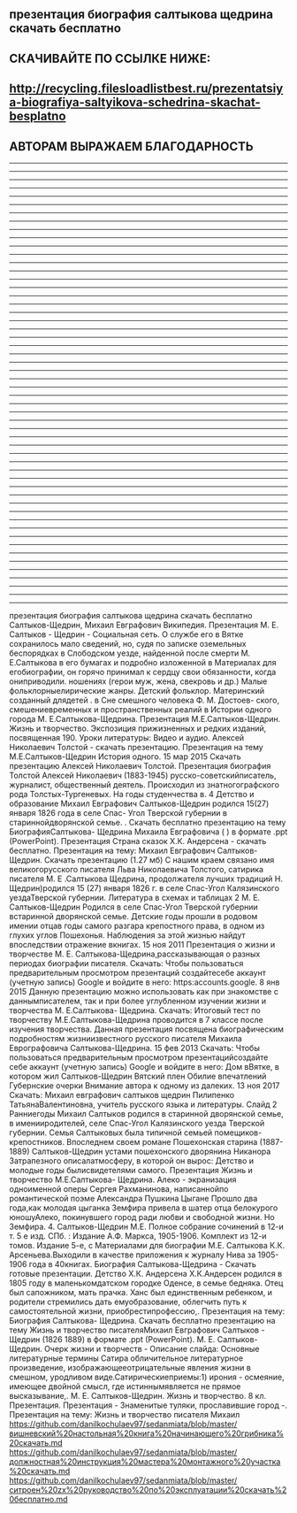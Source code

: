 презентация биография салтыкова щедрина скачать бесплатно
--------------------------------------------------
СКАЧИВАЙТЕ ПО ССЫЛКЕ НИЖЕ:
--------------------------------------------------
http://recycling.filesloadlistbest.ru/prezentatsiya-biografiya-saltyikova-schedrina-skachat-besplatno
--------------------------------------------------
АВТОРАМ ВЫРАЖАЕМ БЛАГОДАРНОСТЬ
--------------------------------------------------
--------------------------------------------------
--------------------------------------------------
--------------------------------------------------
--------------------------------------------------
--------------------------------------------------
--------------------------------------------------
--------------------------------------------------
--------------------------------------------------
--------------------------------------------------
--------------------------------------------------
--------------------------------------------------
--------------------------------------------------
--------------------------------------------------
--------------------------------------------------
--------------------------------------------------
--------------------------------------------------
--------------------------------------------------
--------------------------------------------------
--------------------------------------------------
--------------------------------------------------
--------------------------------------------------
--------------------------------------------------
--------------------------------------------------
--------------------------------------------------
--------------------------------------------------
--------------------------------------------------
--------------------------------------------------
--------------------------------------------------
--------------------------------------------------
--------------------------------------------------
--------------------------------------------------
--------------------------------------------------
--------------------------------------------------
--------------------------------------------------
--------------------------------------------------
--------------------------------------------------
--------------------------------------------------
--------------------------------------------------
--------------------------------------------------
--------------------------------------------------
--------------------------------------------------
--------------------------------------------------
--------------------------------------------------
--------------------------------------------------
--------------------------------------------------
--------------------------------------------------
--------------------------------------------------
--------------------------------------------------
--------------------------------------------------
--------------------------------------------------
--------------------------------------------------
--------------------------------------------------
--------------------------------------------------
--------------------------------------------------
презентация биография салтыкова щедрина скачать бесплатно Салтыков-Щедрин, Михаил Евграфович  Википедия. Презентация М. Е. Салтыков - Щедрин - Социальная сеть. О службе его в Вятке сохранилось мало сведений, но, судя по записке оземельных беспорядках в Слободском уезде, найденной после смерти М. Е.Салтыкова в его бумагах и подробно изложенной в Материалах для егобиографии, он горячо принимал к сердцу свои обязанности, когда ониприводили. ношениях (герои  муж, жена, свекровь и др.) Малые фольклорныелирические жанры. Детский фольклор. Материнский  созданный длядетей . в Сне смешного человека Ф. М. Достоев- ского, смешениевременных и пространственных реалий в Истории одного города М. Е.Салтыкова-Щедрина. Презентация М.Е.Салтыков-Щедрин. Жизнь и творчество. Экспозиция прижизненных и редких изданий, посвященная 190. Уроки литературы: Видео и аудио. Алексей Николаевич Толстой - скачать презентацию. Презентация на тему М.Е.Салтыков-Щедрин История одного. 15 мар 2015  Скачать презентацию Алексей Николаевич Толстой. Презентация биография Толстой Алексей Николаевич (1883-1945)  русско-советскийписатель, журналист, общественный деятель. Происходил из знатногографского рода Толстых-Тургеневых. На годы студенчества в. 4 Детство и образование Михаил Евграфович Салтыков-Щедрин родился 15(27) января 1826 года в селе Спас- Угол Тверской губернии в стариннойдворянской семье. . Скачать бесплатно презентацию на тему БиографияСалтыкова- Щедрина Михаила Евграфовича ( ) в формате .ppt (PowerPoint). Презентация Страна сказок Х.К. Андерсена - скачать бесплатно. Презентация на тему: Михаил Евграфович Салтыков-Щедрин. Скачать презентацию (1.27 мб)  С нашим краем связано имя великогорусского писателя Льва Николаевича Толстого, сатирика писателя  М. Е .Салтыкова  Щедрина, продолжателя лучших традиций  Н. Щедрин)родился 15 (27) января 1826 г. в селе Спас-Угол Калязинского уездаТверской губернии. Литература в схемах и таблицах
2 М. Е. Салтыков-Щедрин Родился в селе Спас-Угол Тверской губернии встаринной дворянской семье. Детские годы прошли в родовом имении отцав годы самого разгара крепостного права, в одном из глухих углов Пошехонья. Наблюдения за этой жизнью найдут впоследствии отражение вкнигах. 15 ноя 2011  Презентация о жизни и творчестве М. Е. Салтыкова-Щедрина,рассказывающая о разных периодах биографии писателя.  Скачать: Чтобы пользоваться предварительным просмотром презентаций создайтесебе аккаунт (учетную запись) Google и войдите в него: https:accounts.google. 8 янв 2015  Данную презентацию можно использовать как при знакомстве с даннымписателем, так и при более углубленном изучении жизни и творчества М. Е.Салтыкова- Щедрина.  Скачать:  Итоговый тест по творчеству М.Е.Салтыкова-Щедрина проводится в 7 классе после изучения творчества. Данная презентация посвящена биографическим подробностям жизниизвестного русского писателя Михаила Еврографовича Салтыкова-Щедрина. 15 фев 2013  Скачать:  Чтобы пользоваться предварительным просмотром презентацийсоздайте себе аккаунт (учетную запись) Google и войдите в него:  Дом вВятке, в котором жил Салтыков-Щедрин Вятский плен Обилие впечатлений Губернские очерки Внимание автора к одному из далеких. 13 ноя 2017  Скачать:  Михаил евграфович салтыков  щедрин Пилипенко ТатьянаВалентиновна, учитель русского языка и литературы. Слайд 2  Ранниегоды Михаил Салтыков родился в старинной дворянской семье, в именииродителей, селе Спас-Угол Калязинского уезда Тверской губернии. Семья Салтыковых была типичной семьей помещиков-крепостников. Впоследнем своем романе Пошехонская старина (1887-1889) Салтыков-Щедрин устами пошехонского дворянина Никанора 3атрапезного описалатмосферу, в которой он вырос: Детство и молодые годы былисвидетелями caмoгo. Презентация Жизнь и творчество М.Е.Салтыкова- Щедрина. Алеко - экранизация одноименной оперы Сергея Рахманинова, написаннойпо романтической поэме Александра Пушкина Цыгане Прошло два года,как молодая цыганка Земфира привела в шатер отца белокурого юношуАлеко, покинувшего город ради любви и свободной жизни. Но Земфира. 4. Салтыков-Щедрин М.Е. Полное собрание сочинений в 12-и т. 5  е изд. СПб. : Издание А.Ф. Маркса, 1905-1906. Комплект из 12-и томов. Издание 5-е, с Материалами для биографии М.Е. Салтыкова К.К. Арсеньева.Выходили в качестве приложения к журналу Нива за 1905-1906 года в 40книгах. Биография Салтыкова-Щедрина - Скачать готовые презентации. Детство Х.К. Андерсена Х.К.Андерсен родился в 1805 году в маленькомдатском городке Оденсе, в семье бедняка. Отец был сапожником, мать прачка. Ханс был единственным ребенком, и родители стремились дать емуобразование, облегчить путь к самостоятельной жизни, приобрестипрофессию,. Презентация на тему: Биография Салтыкова- Щедрина. Скачать бесплатно презентацию на тему Жизнь и творчество писателяМихаил Евграфович Салтыков - Щедрин (1826  1889) в формате .ppt (PowerPoint). М. Е. Салтыков-Щедрин. Очерк жизни и творчеств -
Описание слайда: Основные литературные термины Сатира обличительное литературное произведение, изображающееотрицательные явления жизни в смешном, уродливом виде.Сатирическиеприемы:1) ирония - осмеяние, имеющее двойной смысл, где истиннымявляется не прямое высказывание,. М. Е. Салтыков-Щедрин. Жизнь и творчество. 8 кл. Презентация. Презентация - Знаменитые туляки, прославившие город -. Презентация на тему: Жизнь и творчество писателя Михаил
https://github.com/danilkochulaev97/sedanmiata/blob/master/вишневский%20настольная%20книга%20начинающего%20грибника%20скачать.md
https://github.com/danilkochulaev97/sedanmiata/blob/master/должностная%20инструкция%20мастера%20монтажного%20участка%20скачать.md
https://github.com/danilkochulaev97/sedanmiata/blob/master/ситроен%20zx%20руководство%20по%20эксплуатации%20скачать%20бесплатно.md